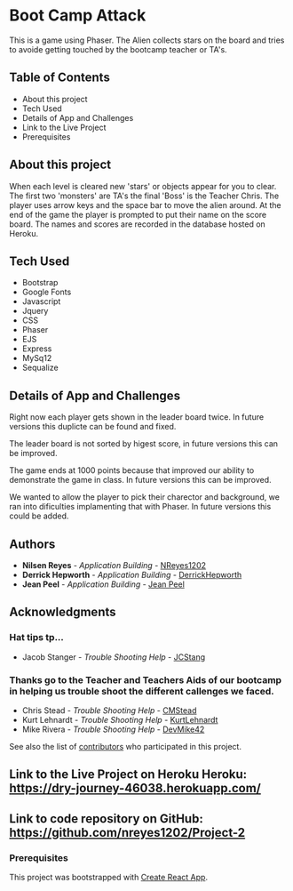 # Boot Camp Attack

This is a game using Phaser.  The Alien collects stars on the board and tries to avoide getting touched by the bootcamp teacher or TA's.  

## Table of Contents
* About this project
* Tech Used
* Details of App and Challenges
* Link to the Live Project
* Prerequisites


## About this project

When each level is cleared new 'stars' or objects appear for you to clear.  The first two 'monsters' are TA's the final 'Boss' is the Teacher Chris.  The player uses arrow keys and the space bar to move the alien around.  At the end of the game the player is prompted to put their name on the score board.  The names and scores are recorded in the database hosted on Heroku.

## Tech Used
* Bootstrap
* Google Fonts
* Javascript
* Jquery
* CSS
* Phaser
* EJS
* Express
* MySq12
* Sequalize

## Details of App and Challenges

Right now each player gets shown in the leader board twice.  In future versions this duplicte can be found and fixed.

The leader board is not sorted by higest score, in future versions this can be improved.

The game ends at 1000 points because that improved our ability to demonstrate the game in class.  In future versions this can be improved.

We wanted to allow the player to pick their charector and background, we ran into dificulties implamenting that with Phaser.  In future versions this could be added.

## Authors

* **Nilsen Reyes** - *Application Building* - [NReyes1202](https://github.com/nreyes1202)
* **Derrick Hepworth** - *Application Building* - [DerrickHepworth](https://github.com/derrickhepworth)
* **Jean Peel** - *Application Building* - [Jean Peel](https://github.com/JeanPeel)

## Acknowledgments

### Hat tips tp...

* Jacob Stanger -  *Trouble Shooting Help* - [JCStang](https://github.com/jcstang)

### Thanks go to the Teacher and Teachers Aids of our bootcamp in helping us trouble shoot the different callenges we faced.

* Chris Stead -  *Trouble Shooting Help* - [CMStead](https://github.com/cmstead)
* Kurt Lehnardt -  *Trouble Shooting Help* - [KurtLehnardt](https://github.com/KurtLehnardt)
* Mike Rivera -  *Trouble Shooting Help* - [DevMike42](https://github.com/DevMike42)

See also the list of [contributors](https://github.com/nreyes1202/Project-2/graphs/contributors) who participated in this project.

## Link to the Live Project on Heroku Heroku: https://dry-journey-46038.herokuapp.com/

## Link to code repository on GitHub: https://github.com/nreyes1202/Project-2

### Prerequisites

This project was bootstrapped with [Create React App](https://github.com/facebook/create-react-app).